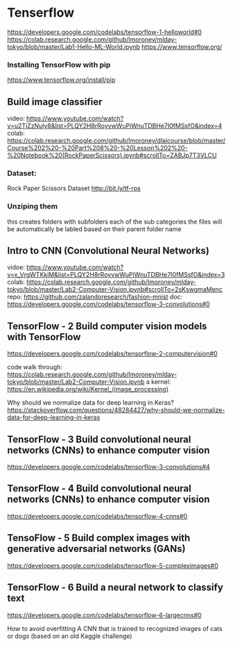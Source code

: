 # Tenserflow
https://developers.google.com/codelabs/tensorflow-1-helloworld#0
https://colab.research.google.com/github/lmoroney/mlday-tokyo/blob/master/Lab1-Hello-ML-World.ipynb
https://www.tensorflow.org/


### Installing TensorFlow with pip
https://www.tensorflow.org/install/pip
## Build image classifier
video: https://www.youtube.com/watch?v=u2TjZzNuly8&list=PLQY2H8rRoyvwWuPiWnuTDBHe7I0fMSsfO&index=4
colab: https://colab.research.google.com/github/lmoroney/dlaicourse/blob/master/Course%202%20-%20Part%208%20-%20Lesson%202%20-%20Notebook%20(RockPaperScissors).ipynb#scrollTo=ZABJp7T3VLCU

### Dataset:
Rock Paper Scissors Dataset
http://bit.ly/tf-rps


### Unziping them 
this creates folders with subfolders each of the sub categories
the files will be automatically be labled based on  their parent folder name

## Intro to CNN (Convolutional Neural Networks)
vidoe: https://www.youtube.com/watch?v=x_VrgWTKkiM&list=PLQY2H8rRoyvwWuPiWnuTDBHe7I0fMSsfO&index=3
colab: https://colab.research.google.com/github/lmoroney/mlday-tokyo/blob/master/Lab2-Computer-Vision.ipynb#scrollTo=2sKswgmaMenc
repo: https://github.com/zalandoresearch/fashion-mnist
doc: https://developers.google.com/codelabs/tensorflow-3-convolutions#0


## TensorFlow - 2 Build computer vision models with TensorFlow
https://developers.google.com/codelabs/tensorflow-2-computervision#0

code walk through: https://colab.research.google.com/github/lmoroney/mlday-tokyo/blob/master/Lab2-Computer-Vision.ipynb
a kernel: https://en.wikipedia.org/wiki/Kernel_(image_processing)

Why should we normalize data for deep learning in Keras?
https://stackoverflow.com/questions/48284427/why-should-we-normalize-data-for-deep-learning-in-keras

## TensorFlow - 3 Build convolutional neural networks (CNNs) to enhance computer vision
https://developers.google.com/codelabs/tensorflow-3-convolutions#4

## TensorFlow - 4 Build convolutional neural networks (CNNs) to enhance computer vision
https://developers.google.com/codelabs/tensorflow-4-cnns#0


## TensoFlow - 5 Build complex images with generative adversarial networks (GANs)
https://developers.google.com/codelabs/tensorflow-5-compleximages#0


## TensorFlow - 6 Build a neural network to classify text
https://developers.google.com/codelabs/tensorflow-6-largecnns#0

How to avoid overfitting
A CNN that is trained to recognized images of cats or dogs (based on an old Kaggle challenge)